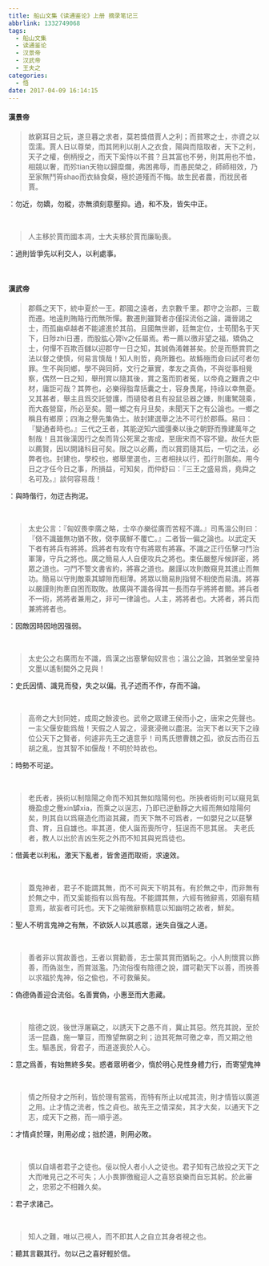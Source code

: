 ```yaml
---
title: 船山文集《读通鉴论》上册 摘录笔记三
abbrlink: 1332749068
tags:
  - 船山文集
  - 读通鉴论
  - 汉景帝
  - 汉武帝
  - 王夫之
categories:
  - 悟
date: 2017-04-09 16:14:15
---
```


#### 漢景帝
>故窮耳目之玩，遂旦暮之求者，莫若獎借賈人之利；而貧寒之士，亦資之以霑濡。賈人日以尊榮，而其罔利以削人之衣食，陽與而陰取者，天下之利，天子之權，倒柄授之，而天下奚恃以不貧？且其富也不勞，則其用也不恤，相競以奢，而殄tian天物以歸糜爛，弗困弗辱，而愚民榮之，師師相效，乃至家無鬥筲shao而衣絲食粲，極於道殣而不悔。故生民者農，而戕民者賈。  

<pre>：勿近，勿嬌，勿縱，亦無須刻意壓抑。過，和不及，皆失中正。</pre></br>  

>人主移於賈而國本凋，士大夫移於賈而廉恥喪。  

<pre>：過則皆爭先以利交人，以利處事。</pre></br>  


#### 漢武帝

>郡縣之天下，統中夏於一王。郡國之遠者，去京數千里。郡守之治郡，三載而遷。地遠則賄賂行而無所憚。數遷則雖賢者亦僅採流俗之論，識晉謁之士，而孤幽卓越者不能遽進於其前。且國無世卿，廷無定位，士苟聞名于天下，日陟zhi日遷，而股肱心膂lv之任屬焉。希一薦以徼非望之福，矯偽之士，何憚不百欺百讎以迎郡守一日之知，其誠偽淆雜甚矣。於是而懸賞罰之法以督之使慎，何易言慎哉！知人則哲，堯所難也。故鯀殛而僉曰試可者勿罪。生不與同鄉，學不與同師，文行之華實，孝友之真偽，不與從事相覺察，偶然一日之知，舉刑賞以隨其後，賞之濫而罰者冤，以帝堯之難責之中材，庸詎可哉？其弊也，必樂得脂韋括囊之士，容身畏尾，持祿以幸無憂。又其甚者，舉主且爲交託營護，而擿發者且有投鼠忌器之嫌，則庸駑競乘，而大姦營窟，所必至矣。聞一鄉之有月旦矣，未聞天下之有公論也。一鄉之稱且有鄉原；四海之譽先集偽士。故封建選舉之法不可行於郡縣。易曰：『變通者時也。』三代之王者，其能逆知六國彊秦以後之朝野而豫建萬年之制哉！且其後漢因行之矣而背公死黨之害成，至唐宋而不容不變。故任大臣以薦賢，因以開諸科目可矣。限之以必薦，而以賞罰隨其后，一切之法，必弊者也。封建也，學校也，鄉舉里選也，三者相扶以行，孤行則躓矣。用今日之才任今日之事，所損益，可知矣，而仲舒曰：『三王之盛易爲，堯舜之名可及。』談何容易哉！  

<pre>：與時偕行，勿迂古拘泥。</pre></br>  

>太史公言：『匈奴畏李廣之略，士卒亦樂從廣而苦程不識。』司馬溫公則曰：『傚不識雖無功猶不敗，傚李廣鮮不覆亡。』二者皆一偏之論也。以武定天下者有將兵有將將。爲將者有攻有守有將眾有將寡。不識之正行伍擊刁鬥治軍簿，守兵之將也。廣之簡易人人自便攻兵之將也。束伍嚴整斥候詳密，將眾之道也。刁鬥不警文書省約，將寡之道也。嚴謹以攻則敵窺見其進止而無功。簡易以守則敵乘其罅隙而相薄。將眾以簡易則指臂不相使而易潰。將寡以嚴謹則拘牽自困而取敗。故廣與不識各得其一長而存乎將將者爾。將兵者不一術，將將者兼用之，非可一律論也。人主，將將者也。大將者，將兵而兼將將者也。  

<pre>：因敵因時因地因强弱。</pre></br>  

>太史公之右廣而左不識，爲漢之出塞擊匈奴言也；溫公之論，其猶坐堂皇持文墨以遙制閫外之見與！  

<pre>：史氏因情、識見而發，失之以偏。孔子述而不作，存而不論。</pre></br>  

>高帝之大封同姓，成周之餘波也。武帝之眾建王侯而小之，唐宋之先聲也。一主父偃安能爲哉！天假之人習之，浸衰浸微以盡泯。治天下者以天下之祿位公天下之賢者，何遽非先王之遺意乎！司馬氏懲曹魏之孤，欲反古而召五胡之亂，豈其智不如偃哉！不明於時故也。  

<pre>：時勢不可逆。</pre></br>  

>老氏者，挾術以制陰陽之命而不知其無如陰陽何也。所挾者術則可以窺見氣機盈虛之釁xin罅xia，而乘之以逞志，乃即已逆動靜之大經而無如陰陽何矣，則其自以爲窺造化而盜其藏，而天下無不可爲者，一如嬰兒之以莛擊賁、育，且自雄也。率其道，使人誕而喪所守，狂逞而不思其居。
夫老氏者，教人以出於吉凶生死之外而不知其與兇爲徒也。  

<pre>：借黃老以利私，激天下亂者，皆舍道而取術，求速效。</pre></br>  

>蓋鬼神者，君子不能謂其無，而不可與天下明其有。有於無之中，而非無有於無之中，而又奚能指有以爲有哉。不能謂其無，六經有微辭焉，郊廟有精意焉，故妄者可託也。天下之喻微辭察精意以知幽明之故者，鮮矣。  

<pre>：聖人不明言鬼神之有無，不欲妖人以其惑眾，迷失自强之人道。</pre></br>  

>善者非以賞故善也，王者以賞勸善，志士蒙其賞而猶恥之。小人則懷賞以飾善，而偽滋生，而賞滋濫。乃流俗復有陰德之說，謂可勸天下以善，而挾善以求福於鬼神，俗之偸也，不可救藥矣。  

<pre>：偽德偽善迎合流俗。名善實偽，小惠至而大患藏。</pre></br>  

>陰德之説，後世浮屠竊之，以誘天下之愚不肖，冀止其惡。然充其說，至於活一昆蟲，施一簞豆，而豫望無窮之利；迨其死無可徼之幸，而又期之他生。驅愚民，脅君子，而道遂喪於人心。  

<pre>：意之爲善，有始無終多矣。惑者眾明者少，惰於明心見性身體力行，而寄望鬼神之福報。</pre></br>  

>情之所發才之所利，皆於理有當焉，而特有所止以戒其流，則才情皆以廣道之用。止才情之流者，性之貞也。故先王之情深矣，其才大矣，以通天下之志，成天下之務，而一順乎道。  

<pre>：才情貞於理，則用必成；拙於道，則用必敗。</pre></br>  

>慎以自靖者君子之徒也。佞以悅人者小人之徒也。君子知有己故投之天下之大而唯見己之不可失；人小畏罪徼寵迎人之喜怒哀樂而自忘其躬。於此審之，忠邪之不相雜久矣。  

<pre>：君子求諸己。</pre></br>  

>知人之難，唯以己視人，而不即其人之自立其身者視之也。  

<pre>：聽其言觀其行。勿以己之喜好輕於信。</pre></br>  
